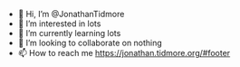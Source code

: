 - 👋 Hi, I’m @JonathanTidmore
- 👀 I’m interested in lots
- 🌱 I’m currently learning lots
- 💞️ I’m looking to collaborate on nothing
- 📫 How to reach me https://jonathan.tidmore.org/#footer

<!---
JonathanTidmore/JonathanTidmore is a ✨ special ✨ repository because its `README.md` (this file) appears on your GitHub profile.
You can click the Preview link to take a look at your changes.
--->
